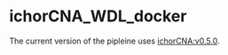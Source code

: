 # ichorCNA_WDL_docker
The current version of the pipleine uses [ichorCNA:v0.5.0](https://github.com/GavinHaLab/ichorCNA/releases/tag/v0.5.0).

